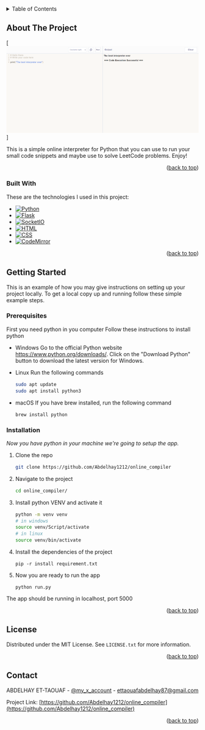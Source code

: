 <!-- Improved compatibility of back to top link: See: https://github.com/othneildrew/Best-README-Template/pull/73 -->
<a id="readme-top"></a>

<!-- TABLE OF CONTENTS -->
<details>
  <summary>Table of Contents</summary>
  <ol>
    <li>
      <a href="#about-the-project">About The Project</a>
      <ul>
        <li><a href="#built-with">Built With</a></li>
      </ul>
    </li>
    <li>
      <a href="#getting-started">Getting Started</a>
      <ul>
        <li><a href="#prerequisites">Prerequisites</a></li>
        <li><a href="#installation">Installation</a></li>
      </ul>
    </li>
    <li><a href="#usage">Usage</a></li>
    <li><a href="#roadmap">Roadmap</a></li>
    <li><a href="#contributing">Contributing</a></li>
    <li><a href="#license">License</a></li>
    <li><a href="#contact">Contact</a></li>
    <li><a href="#acknowledgments">Acknowledgments</a></li>
  </ol>
</details>



<!-- ABOUT THE PROJECT -->
## About The Project

[![Product Name Screen Shot][product-screenshot]]

This is a simple online interpreter for Python that you can use to run your small code snippets and maybe use to solve LeetCode problems. Enjoy!

<p align="right">(<a href="#readme-top">back to top</a>)</p>



### Built With

These are the technologies I used in this project:

* [![Python][Python-badge]][Python-url]
* [![Flask][Flask-badge]][Flask-url]
* [![SocketIO][SocketIO-badge]][SocketIO-url]
* [![HTML][HTML-badge]][HTML-url]
* [![CSS][CSS-badge]][CSS-url]
* [![CodeMirror][CodeMirror-badge]][CodeMirror-url]

<p align="right">(<a href="#readme-top">back to top</a>)</p>



<!-- GETTING STARTED -->
## Getting Started

This is an example of how you may give instructions on setting up your project locally.
To get a local copy up and running follow these simple example steps.

### Prerequisites

First you need python in you computer
Follow these instructions to install python

* Windows
    Go to the official Python website https://www.python.org/downloads/.
    Click on the "Download Python" button to download the latest version for Windows.

* Linux
    Run the following commands
    ```sh
    sudo apt update
    sudo apt install python3
    ```

* macOS
    If you have brew installed, run the following command
    ```
    brew install python
    ```

### Installation

_Now you have python in your machine we're going to setup the app._

1. Clone the repo
    ```sh
    git clone https://github.com/Abdelhay1212/online_compiler
    ```
2. Navigate to the project
    ```sh
    cd online_compiler/
    ```
3. Install python VENV and activate it
    ```sh
    python -m venv venv
    # in windows
    source venv/Script/activate
    # in linux
    source venv/bin/activate
    ```
4. Install the dependencies of the project
    ```
    pip -r install requirement.txt
    ```
5. Now you are ready to run the app
    ```
    python run.py
    ```

The app should be running in localhost, port 5000

<p align="right">(<a href="#readme-top">back to top</a>)</p>



<!-- LICENSE -->
## License

Distributed under the MIT License. See `LICENSE.txt` for more information.

<p align="right">(<a href="#readme-top">back to top</a>)</p>



<!-- CONTACT -->
## Contact

ABDELHAY ET-TAOUAF - [@my_x_account](https://x.com/abdelhay1212) - ettaouafabdelhay87@gmail.com

Project Link: [https://github.com/Abdelhay1212/online_compiler](https://github.com/Abdelhay1212/online_compiler)

<p align="right">(<a href="#readme-top">back to top</a>)</p>



<!-- MARKDOWN LINKS & IMAGES -->
<!-- https://www.markdownguide.org/basic-syntax/#reference-style-links -->
[product-screenshot]: ./interpreter.png

[Python-badge]: https://img.shields.io/badge/Python-3776AB?style=for-the-badge&logo=python&logoColor=white
[Python-url]: https://www.python.org/

[Flask-badge]: https://img.shields.io/badge/Flask-000000?style=for-the-badge&logo=flask&logoColor=white
[Flask-url]: https://flask.palletsprojects.com/

[SocketIO-badge]: https://img.shields.io/badge/Socket.IO-010101?style=for-the-badge&logo=socket.io&logoColor=white
[SocketIO-url]: https://socket.io/

[HTML-badge]: https://img.shields.io/badge/HTML5-E34F26?style=for-the-badge&logo=html5&logoColor=white
[HTML-url]: https://html.com/

[CSS-badge]: https://img.shields.io/badge/CSS3-1572B6?style=for-the-badge&logo=css3&logoColor=white
[CSS-url]: https://www.w3schools.com/css/

[CodeMirror-badge]: https://img.shields.io/badge/CodeMirror-2E9AFE?style=for-the-badge&logo=codemirror&logoColor=white
[CodeMirror-url]: https://codemirror.net/